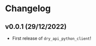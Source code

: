 # Changelog

<!--next-version-placeholder-->

## v0.0.1 (29/12/2022)

- First release of `dry_api_python_client`!
